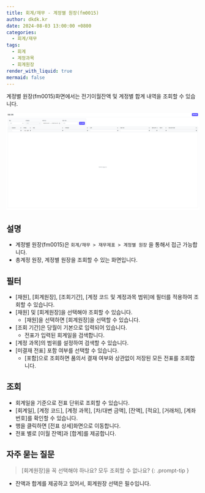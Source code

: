 ```yaml
---
title: 회계/재무 - 계정별 원장(fm0015)
author: dkdk.kr
date: 2024-08-03 13:00:00 +0800
categories:
  - 회계/재무
tags:
  - 회계
  - 계정과목
  - 회계원장
render_with_liquid: true
mermaid: false
---
```

계정별 원장(fm0015)화면에서는 전기이월잔액 및 계정별 합계 내역을 조회할 수 있습니다. 

![](assets/img/Pasted%20image%2020250421124640.png)
## 설명

- 계정별 원장(fm0015)은 `회계/재무 > 재무제표 > 계정별 원장` 을 통해서 접근 가능합니다.
- 총계정 원장, 계정별 원장을 조회할 수 있는 화면입니다.  

## 필터
- [재원], [회계원장], [조회기간], [계정 코드 및 계정과목 범위]에 필터를 적용하여 조회할 수 있습니다.
- [재원] 및 [회계원장]을 선택해야 조회할 수 있습니다. 
	- [재원]을 선택하면 [회계원장]을 선택할 수 있습니다. 
- [조회 기간]은 당월이 기본으로 입력되어 있습니다.
	- 전표가 입력된 회계일을 검색합니다.
- [계정 과목]의 범위를 설정하여 검색할 수 있습니다. 
- [미결재 전표] 포함 여부를 선택할 수 있습니다.
	- [포함]으로 조회하면 품의서 결재 여부와 상관없이 저장된 모든 전표를 조회합니다.  

## 조회
- 회계일을 기준으로 전표 단위로 조회할 수 있습니다.
- [회계일], [계정 코드], [계정 과목],  [차/대변 금액], [잔액],  [적요], [거래처], [계좌번호]를 확인할 수 있습니다. 
- 행을 클릭하면 [전표 상세]화면으로 이동합니다.
- 전표 별로 [이월 잔액]과 [합계]를 제공합니다.

## 자주 묻는 질문

> [회계원장]을 꼭 선택해야 하나요? 모두 조회할 수 없나요?
{: .prompt-tip }

- 잔액과 합계를 제공하고 있어서, 회계원장 선택은 필수입니다.